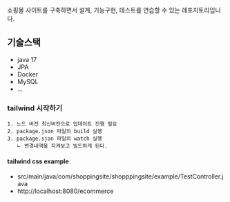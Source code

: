 쇼핑몰 사이트를 구축하면서 설계, 기능구현, 테스트를 연습할 수 있는 레포지토리입니다.
## 기술스택
- java 17
- JPA
- Docker
- MySQL
- ...

### tailwind 시작하기
```plain text
1. 노드 버전 최신버전으로 업데이트 진행 필요 
2. package.json 파일의 build 실행
3. package.sjon 파일의 watch 실행 
   ㄴ 변경내역을 지켜보고 빌드하게 된다.
```

#### tailwind css example
- src/main/java/com/shoppingsite/shopppingsite/example/TestController.java
- http://localhost:8080/ecommerce
